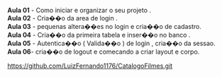 <strong>Aula 01</strong> - Como iniciar e organizar o seu projeto .<br>
<strong>Aula 02</strong> - Cria��o da area de login .<br>
<strong>Aula 03</strong> - pequenas altera��es no login e cria��o de cadastro.<br>
<strong>Aula 04</strong> - Cria��o da primeira tabela e inser��o no banco .<br>
<strong>Aula 05</strong> - Autentica��o ( Valida��o ) de login , cria��o da sessao. <br>
<strong>Aula 06</strong>- cria��o de logout e comecando a criar layout e corpo.<br>


https://github.com/LuizFernando1176/CatalogoFilmes.git